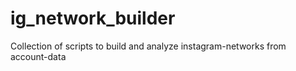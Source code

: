 # ig_network_builder
Collection of scripts to build and analyze instagram-networks from account-data
